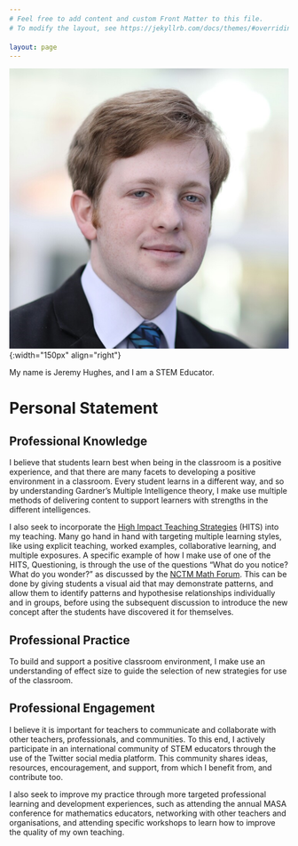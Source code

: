 ```yaml
---
# Feel free to add content and custom Front Matter to this file.
# To modify the layout, see https://jekyllrb.com/docs/themes/#overriding-theme-defaults

layout: page
---
```

![Portrait](/media/portrait.png){:width="150px" align="right"} 

My name is Jeremy Hughes, and I am a STEM Educator.

# Personal Statement

## Professional Knowledge
I believe that students learn best when being in the classroom is a positive experience, and that there are many facets to developing a positive environment in a classroom. Every student learns in a different way, and so by understanding Gardner’s Multiple Intelligence theory, I make use multiple methods of delivering content to support learners with strengths in the different intelligences.
  
I also seek to incorporate the [High Impact Teaching Strategies](http://www.education.vic.gov.au/documents/school/teachers/support/highimpactteachstrat.pdf) (HITS) into my teaching. Many go hand in hand with targeting multiple learning styles, like using explicit teaching, worked examples, collaborative learning, and multiple exposures. A specific example of how I make use of one of the HITS, Questioning, is through the use of the questions “What do you notice? What do you wonder?” as discussed by the [NCTM Math Forum](https://www.nctm.org/mathforum/). This can be done by giving students a visual aid that may demonstrate patterns, and allow them to identify patterns and hypothesise relationships individually and in groups, before using the subsequent discussion to introduce the new concept after the students have discovered it for themselves.

## Professional Practice
To build and support a positive classroom environment, I make use an understanding of effect size to guide the selection of new strategies for use of the classroom. 

## Professional Engagement
I believe it is important for teachers to communicate and collaborate with other teachers, professionals, and communities. To this end, I actively participate in an international community of STEM educators through the use of the Twitter social media platform. This community shares ideas, resources, encouragement, and support, from which I benefit from, and contribute too.

I also seek to improve my practice through more targeted professional learning and development experiences, such as attending the annual MASA conference for mathematics educators, networking with other teachers and organisations, and attending specific workshops to learn how to improve the quality of my own teaching.
